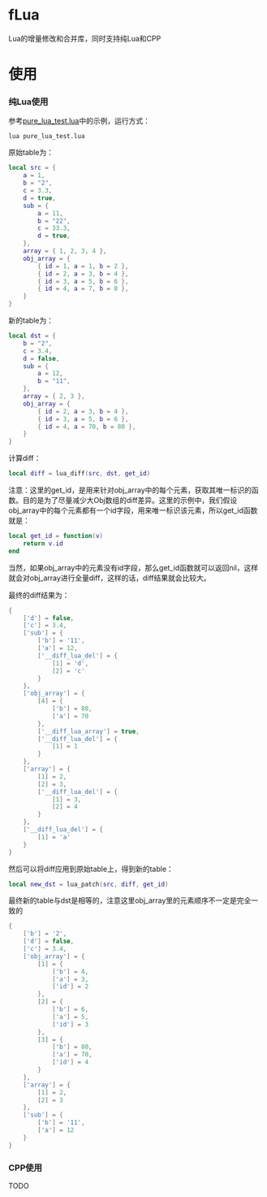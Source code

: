 # fLua
Lua的增量修改和合并库，同时支持纯Lua和CPP

# 使用
### 纯Lua使用
参考[pure_lua_test.lua](pure_lua_test.lua)中的示例，运行方式：
```shell
lua pure_lua_test.lua
```
原始table为：
```lua
local src = {
    a = 1,
    b = "2",
    c = 3.3,
    d = true,
    sub = {
        a = 11,
        b = "22",
        c = 33.3,
        d = true,
    },
    array = { 1, 2, 3, 4 },
    obj_array = {
        { id = 1, a = 1, b = 2 },
        { id = 2, a = 3, b = 4 },
        { id = 3, a = 5, b = 6 },
        { id = 4, a = 7, b = 8 },
    }
}
```
新的table为：
```lua
local dst = {
    b = "2",
    c = 3.4,
    d = false,
    sub = {
        a = 12,
        b = "11",
    },
    array = { 2, 3 },
    obj_array = {
        { id = 2, a = 3, b = 4 },
        { id = 3, a = 5, b = 6 },
        { id = 4, a = 70, b = 80 },
    }
}
```
计算diff：
```lua
local diff = lua_diff(src, dst, get_id)
```
注意：这里的get_id，是用来针对obj_array中的每个元素，获取其唯一标识的函数。目的是为了尽量减少大Obj数组的diff差异。这里的示例中，我们假设obj_array中的每个元素都有一个id字段，用来唯一标识该元素，所以get_id函数就是：
```lua
local get_id = function(v)
    return v.id
end
```
当然，如果obj_array中的元素没有id字段，那么get_id函数就可以返回nil，这样就会对obj_array进行全量diff，这样的话，diff结果就会比较大。

最终的diff结果为：
```lua
{
    ['d'] = false,
    ['c'] = 3.4,
    ['sub'] = {
        ['b'] = '11',
        ['a'] = 12,
        ['__diff_lua_del'] = {
            [1] = 'd',
            [2] = 'c'
        }
    },
    ['obj_array'] = {
        [4] = {
            ['b'] = 80,
            ['a'] = 70
        },
        ['__diff_lua_array'] = true,
        ['__diff_lua_del'] = {
            [1] = 1
        }
    },
    ['array'] = {
        [1] = 2,
        [2] = 3,
        ['__diff_lua_del'] = {
            [1] = 3,
            [2] = 4
        }
    },
    ['__diff_lua_del'] = {
        [1] = 'a'
    }
}
```
然后可以将diff应用到原始table上，得到新的table：
```lua
local new_dst = lua_patch(src, diff, get_id)
```
最终新的table与dst是相等的，注意这里obj_array里的元素顺序不一定是完全一致的
```lua
{
	['b'] = '2',
	['d'] = false,
	['c'] = 3.4,
	['obj_array'] = {
		[1] = {
			['b'] = 4,
			['a'] = 3,
			['id'] = 2
		},
		[2] = {
			['b'] = 6,
			['a'] = 5,
			['id'] = 3
		},
		[3] = {
			['b'] = 80,
			['a'] = 70,
			['id'] = 4
		}
	},
	['array'] = {
		[1] = 2,
		[2] = 3
	},
	['sub'] = {
		['b'] = '11',
		['a'] = 12
	}
}
```

### CPP使用
TODO

